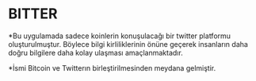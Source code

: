 # BITTER

*Bu uygulamada sadece koinlerin konuşulacağı bir twitter platformu oluşturulmuştur. Böylece bilgi kirliliklerinin önüne geçerek insanların daha doğru bilgilere daha kolay ulaşması amaçlanmaktadır.

*İsmi Bitcoin ve Twitterın birleştirilmesinden meydana gelmiştir.

